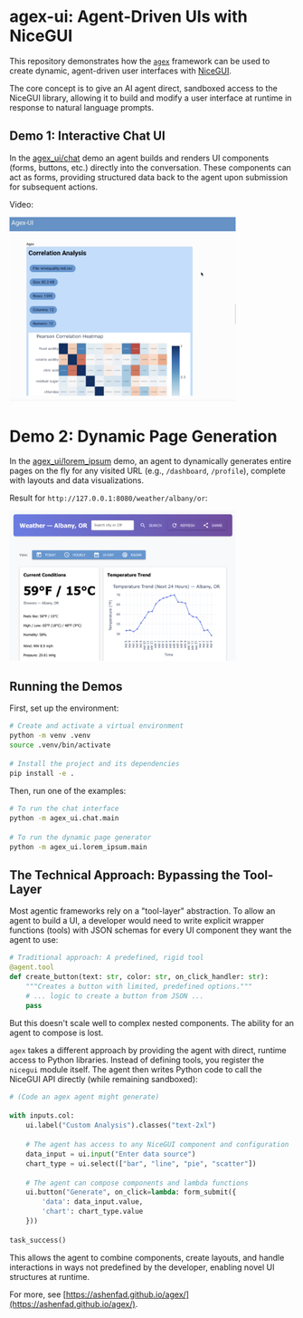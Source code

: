 # agex-ui: Agent-Driven UIs with NiceGUI

This repository demonstrates how the [`agex`](https://ashenfad.github.io/agex/) framework can be used to create dynamic, agent-driven user interfaces with [NiceGUI](https://nicegui.io/).

The core concept is to give an AI agent direct, sandboxed access to the NiceGUI library, allowing it to build and modify a user interface at runtime in response to natural language prompts.

## Demo 1: Interactive Chat UI

In the [agex_ui/chat](agex_ui/chat/) demo an agent builds and renders UI components (forms, buttons, etc.) directly into the conversation. These components can act as forms, providing structured data back to the agent upon submission for subsequent actions.

Video:

<a href="https://youtu.be/-LaY_QBfkf8">
  <img src="resources/chat.png" width="400" alt="Watch the Agex-UI Demo">
</a>


# Demo 2: Dynamic Page Generation

In the [agex_ui/lorem_ipsum](agex_ui/lorem_ipsum/) demo, an agent to dynamically generates entire pages on the fly for any visited URL (e.g., `/dashboard`, `/profile`), complete with layouts and data visualizations.

Result for `http://127.0.0.1:8080/weather/albany/or`:

<img src="resources/lorem.png" width="400" alt="Notional weather page">

## Running the Demos

First, set up the environment:

```bash
# Create and activate a virtual environment
python -m venv .venv
source .venv/bin/activate

# Install the project and its dependencies
pip install -e .
```

Then, run one of the examples:

```bash
# To run the chat interface
python -m agex_ui.chat.main

# To run the dynamic page generator
python -m agex_ui.lorem_ipsum.main
```

## The Technical Approach: Bypassing the Tool-Layer

Most agentic frameworks rely on a "tool-layer" abstraction. To allow an agent to build a UI, a developer would need to write explicit wrapper functions (tools) with JSON schemas for every UI component they want the agent to use:

```python
# Traditional approach: A predefined, rigid tool
@agent.tool
def create_button(text: str, color: str, on_click_handler: str):
    """Creates a button with limited, predefined options."""
    # ... logic to create a button from JSON ...
    pass
```

But this doesn't scale well to complex nested components. The ability for an agent
to compose is lost.

`agex` takes a different approach by providing the agent with direct, runtime access to Python libraries. Instead of defining tools, you register the `nicegui` module itself. The agent then writes Python code to call the NiceGUI API directly (while remaining sandboxed):

```python
# (Code an agex agent might generate)

with inputs.col:
    ui.label("Custom Analysis").classes("text-2xl")

    # The agent has access to any NiceGUI component and configuration
    data_input = ui.input("Enter data source")
    chart_type = ui.select(["bar", "line", "pie", "scatter"])
    
    # The agent can compose components and lambda functions
    ui.button("Generate", on_click=lambda: form_submit({
        'data': data_input.value,
        'chart': chart_type.value
    }))

task_success()
```

This allows the agent to combine components, create layouts, and handle interactions in ways not predefined by the developer, enabling novel UI structures at runtime.

For more, see [https://ashenfad.github.io/agex/](https://ashenfad.github.io/agex/).